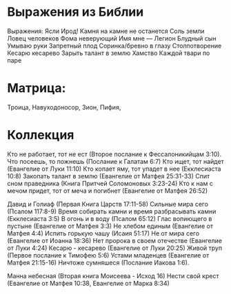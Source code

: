 # Выражения из Библии

Выражения:
Ясли
Ирод!
Камня на камне не останется
Соль земли
Ловец человеков
Фома неверующий
Имя мне — Легион
Блудный сын
Умываю руки
Запретный плод
Соринка/бревно в глазу
Столпотворение
Кесарю кесарево
Зарыть талант в землю
Хамство
Каждой твари по паре


# Матрица:
Троица, Навуходоносор, Зион, Пифия,


# Коллекция
Кто не работает, тот не ест (Второе послание к Фессалоникийцам 3:10).
Что посеешь, то пожнешь (Послание к Галатам 6:7)
Кто ищет, тот найдет (Евангелие от Луки 11:10)
Кто копает яму, тот упадет в нее (Екклесиаста 10:8)
Закопать талант в землю (Евангелие от Матфея 25:31-33)
Спит сном праведника (Книга Притчей Соломоновых 3:23-24)
Кто к нам с мечом придет, тот от меча и погибнет (Евангелие от Матфея 26:52)

Давид и Голиаф (Первая Книга Царств 17:11-58)
Сильные мира сего (Псалом 117:8-9)
Время собирать камни и время разбрасывать камни (Екклесиаста 3:5)
В огонь и в воду (Псалом 65:12)
Глас вопиющего в пустыне (Евангелие от Матфея 3:3)
Не хлебом единым (Евангелие от Матфея 4:4)
Испить горькую чашу (Исаия 51:17)
Не от мира сего (Евангелие от Иоанна 18:36)
Нет пророка в своем отечестве (Евангелие от Луки 4:24)
Кесарю - кесарево (Евангелие от Луки 20:25)
Живой труп (Первое послание к Тимофею 5:6)
Устами младенцев (Евангелие от Матфея 21:15-16)
Ничтоже сумняшеся (Послание Иакова 1:6).

Манна небесная (Вторая книга Моисеева - Исход 16)
Нести свой крест (Евангелие от Матфея 10:38, Евангелие от Марка 8:34)
